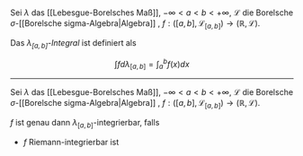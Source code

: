 Sei $\lambda$ das [[Lebesgue-Borelsches Maß]], $-\infty \lt a \lt b \lt +\infty$, $\mathcal{L}$ die Borelsche $\sigma$-[[Borelsche sigma-Algebra|Algebra]] , $f : ([a, b], \mathcal{L}_{[a, b]}) \to (\mathbb{R}, \mathcal{L})$.

Das *$\lambda_{[a, b]}$-Integral* ist definiert als

$$
	\int f d\lambda_{[a, b]} = \int_a^b f(x) dx
$$

---

Sei $\lambda$ das [[Lebesgue-Borelsches Maß]], $-\infty \lt a \lt b \lt +\infty$, $\mathcal{L}$ die Borelsche $\sigma$-[[Borelsche sigma-Algebra|Algebra]] , $f : ([a, b], \mathcal{L}_{[a, b]}) \to (\mathbb{R}, \mathcal{L})$.

$f$ ist genau dann $\lambda_{[a, b]}$-integrierbar, falls
- $f$ Riemann-integrierbar ist